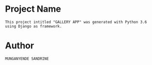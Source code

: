 # Project Name
`
This project intitled "GALLERY APP" was generated with Python 3.6 using Django as framework.
`
# Author

`
MUNGANYENDE SANDRINE
`
